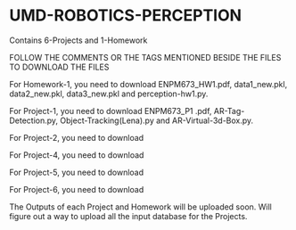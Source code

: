 # UMD-ROBOTICS-PERCEPTION
Contains 6-Projects and 1-Homework

FOLLOW THE COMMENTS OR THE TAGS MENTIONED BESIDE THE FILES TO DOWNLOAD THE FILES

For Homework-1, you need to download ENPM673_HW1.pdf, data1_new.pkl, data2_new.pkl, data3_new.pkl and perception-hw1.py.

For Project-1, you need to download ENPM673_P1 .pdf, AR-Tag-Detection.py, Object-Tracking(Lena).py and AR-Virtual-3d-Box.py.

For Project-2, you need to download

For Project-4, you need to download

For Project-5, you need to download

For Project-6, you need to download


The Outputs of each Project and Homework will be uploaded soon.
Will figure out a way to upload all the input database for the Projects.
